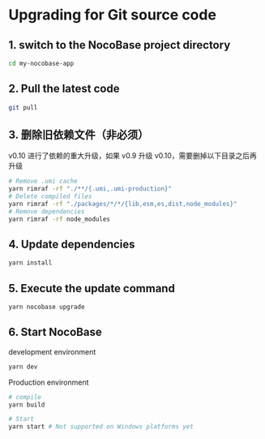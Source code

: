 # Upgrading for Git source code

## 1. switch to the NocoBase project directory

```bash
cd my-nocobase-app
```

## 2. Pull the latest code

```bash
git pull
```

## 3. 删除旧依赖文件（非必须）

v0.10 进行了依赖的重大升级，如果 v0.9 升级 v0.10，需要删掉以下目录之后再升级

```bash
# Remove .umi cache
yarn rimraf -rf "./**/{.umi,.umi-production}"
# Delete compiled files
yarn rimraf -rf "./packages/*/*/{lib,esm,es,dist,node_modules}"
# Remove dependencies
yarn rimraf -rf node_modules
```

## 4. Update dependencies

```bash
yarn install
```

## 5. Execute the update command

```bash
yarn nocobase upgrade
```

## 6. Start NocoBase

development environment

```bash
yarn dev
```

Production environment

```bash
# compile
yarn build

# Start
yarn start # Not supported on Windows platforms yet
```
